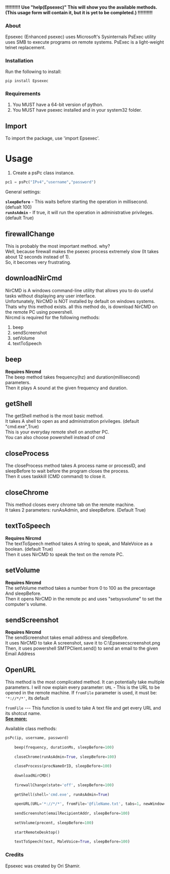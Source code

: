 #### !!!!!!!!!! Use "help(Epsexec)" This will show you the available methods. (This usage form will contain it, but it is yet to be completed.) !!!!!!!!!!

### About
Epsexec (Enhanced psexec) uses Microsoft's Sysinternals PsExec utility uses SMB to execute programs on remote systems.
PsExec is a light-weight telnet replacement.    

### Installation
Run the following to install:   
```
pip install Epsexec   
```

### Requirements
1) You MUST have a 64-bit version of python.   
2) You MUST have psexec installed and in your system32 folder.   

## Import
To import the package, use 'import Epsexec'.   

# Usage
1) Create a psPc class instance.   
```python
pc1 = psPc("IPv4","username","password")   
```
General settings:   

**`sleepBefore`** - This waits before starting the operation in millisecond.         (defualt 100)   
**`runAsAdmin`**  - If true, it will run the operation in administrative privileges. (default True)   

## firewallChange
This is probably the most important method. why?   
Well, because firewall makes the psexec process extremely slow (It takes about 12 seconds instead of 1).   
So, it becomes very frustrating.   

## downloadNirCmd
NirCMD is A windows command-line utility that allows you to do useful tasks without displaying any user interface.   
Unfortunately, NirCMD is NOT installed by default on windows systems.   
Thats why this method exists. all this method do, is download NirCMD on the remote PC using powershell.   
Nircmd is required for the following methods:   
1. beep   
2. sendScreenshot   
3. setVolume   
4. textToSpeech   

## beep
**Requires Nircmd**   
The beep method takes frequency(hz) and duration(millisecond) parameters.   
Then it plays A sound at the given frequency and duration.   

## getShell
The getShell method is the most basic method.   
It takes A shell to open as and administration privileges. (default "cmd.exe",True)   
This is your everyday remote shell on another PC.   
You can also choose powershell instead of cmd   


## closeProcess
The closeProcess method takes A process name or processID, and sleepBefore to wait before the program closes the process.   
Then it uses taskkill (CMD command) to close it.   


## closeChrome
This method closes every chrome tab on the remote machine.   
It takes 2 parameters: runAsAdmin, and sleepBefore. (Default True)    


## textToSpeech
**Requires Nircmd**   
The textToSpeech method takes A string to speak, and MaleVoice as a boolean. (default True)   
Then it uses NirCMD to speak the text on the remote PC.   

## setVolume
**Requires Nircmd**   
The setVolume method takes a number from 0 to 100 as the precentage And sleepBefore.   
Then it opens NirCMD in the remote pc and uses "setsysvolume" to set the computer's volume.

## sendScreenshot
**Requires Nircmd**   
The sendScreenshot takes email address and sleepBefore.    
It uses NirCMD to take A screenshot, save it to C:\Epsexecscreenshot.png   
Then, it uses powershell SMTPClient.send() to send an email to the given Email Address   

## OpenURL 
This method is the most complicated method.
It can potentially take multiple parameters.
I will now explain every parameter:
`URL` - This is the URL to be opened in the remote machine. If `fromFile` parameter is used, it must be: `'*://*/*'`, its default   

`fromFile` --- This function is used to take A text file and get every URL and its shotcut name.   
**[See more:](https://github.com/orishamir/Epsexec/blob/master/fromFile.md)**

Available class methods:   
```python
psPc(ip, username, password)   
     
	beep(frequency, durationMs, sleepBefore=100)   
     
	closeChrome(runAsAdmin=True, sleepBefore=100)   
     
	closeProcess(procNameOrID, sleepBefore=100)   
     
	downloadNirCMD()   
     
	firewallChange(state='off', sleepBefore=100)   
     
	getShell(shell='cmd.exe', runAsAdmin=True)   
     
	openURL(URL='*://*/*', fromFile='@fileName.txt', tabs=1, newWindow=False, delayBeforeOpening=100, delayBetweenTabs=100, incognito=False, invisible=False)   
     
	sendScreenshot(emailRecipientAddr, sleepBefore=100)   
     
	setVolume(precent, sleepBefore=100)   
     
	startRemoteDesktop()   
      
	textToSpeech(text, MaleVoice=True, sleepBefore=100)   

```

### Credits
Epsexec was created by Ori Shamir.   